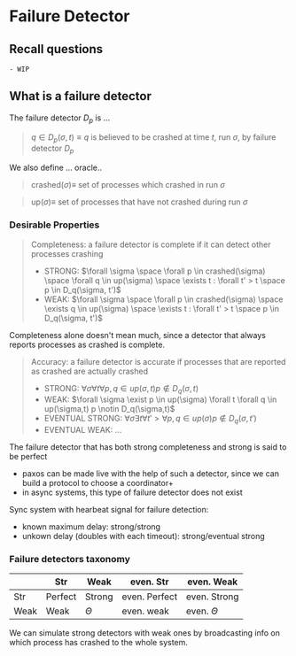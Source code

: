 # Failure Detector

## Recall questions
    - WIP

## What is a failure detector 

The failure detector $D_p$ is ...

>$q \in D_p (\sigma, t) \equiv q$ is believed to be crashed at time $t$, run $\sigma$, by failure detector $D_p$

We also define ... oracle..

>crashed$(\sigma) \equiv$ set of processes which crashed in run $\sigma$

>up($\sigma) \equiv$ set of processes that have not crashed during run $\sigma$

### Desirable Properties

>Completeness: a failure detector is complete if it can detect other processes crashing
>- STRONG: $\forall \sigma \space \forall p \in crashed(\sigma) \space \forall q \in up(\sigma) \space \exists t : \forall t' > t \space p \in D_q(\sigma, t')$
>- WEAK: $\forall \sigma \space \forall p \in crashed(\sigma) \space \exists q \in up(\sigma) \space \exists t : \forall t' > t \space p \in D_q(\sigma, t')$

Completeness alone doesn't mean much, since a detector that always reports processes as crashed is complete.

>Accuracy: a failure detector is accurate if processes that are reported as crashed are actually crashed
>- STRONG: $\forall \sigma \forall t \forall p,q \in up(\sigma, t) p \notin D_q (\sigma, t)$
>- WEAK: $\forall \sigma \exist p \in up(\sigma) \forall t \forall q \in up(\sigma,t) p \notin D_q(\sigma,t)$
>- EVENTUAL STRONG: $\forall \sigma \exists t \forall t' > \forall p,q \in up(\sigma) p \notin D_q (\sigma, t')$
>- EVENTUAL WEAK: ...

The failure detector that has both strong completeness and strong is said to be perfect
- paxos can be made live with the help of such a detector, since we can build a protocol to choose a coordinator+
- in async systems, this type of failure detector does not exist

Sync system with hearbeat signal for failure detection:
- known maximum delay: strong/strong
- unkown delay (doubles with each timeout): strong/eventual strong

### Failure detectors taxonomy

|  | Str | Weak | even. Str | even. Weak|
|---|---|---|---|---|
|Str| Perfect | Strong | even. Perfect| even. Strong|
|Weak| Weak | $\Theta$ | even. weak | even. $\Theta$ |

We can simulate strong detectors with weak ones by broadcasting info on which process has crashed to the whole system.